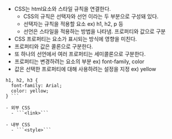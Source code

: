 - CSS는 html요소와 스타일 규칙을 연결한다.
  - CSS의 규칙은 선택자와 선언 이라는 두 부분으로 구성돼 있다.
  - 선택자는 규칙을 적용할 요소 ex) h1, h2, p 등
  - 선언은 스타일을 적용하는 방법을 나타냄. 프로퍼티와 값으로 구분
- CSS 프로퍼티는 요소가 표시되는 방식에 영향을 미친다.
 - 프로퍼티와 값은 콜론으로 구분한다.
 - 또 하나의 선언에서 여러 프로퍼티는 세미콜론으로 구분한다.
 - 프로퍼티는 변경하려는 요소의 부분 ex) font-family, color
 - 값은 선택한 프로퍼티에 대해 사용하려는 설정을 지정 ex) yellow
```
h1, h2, h3 {
  font-family: Arial;
  color: yellow;
} ```

- 외부 CSS
  - ```<link>```
  
- 내부 CSS
  - ```<style>```
